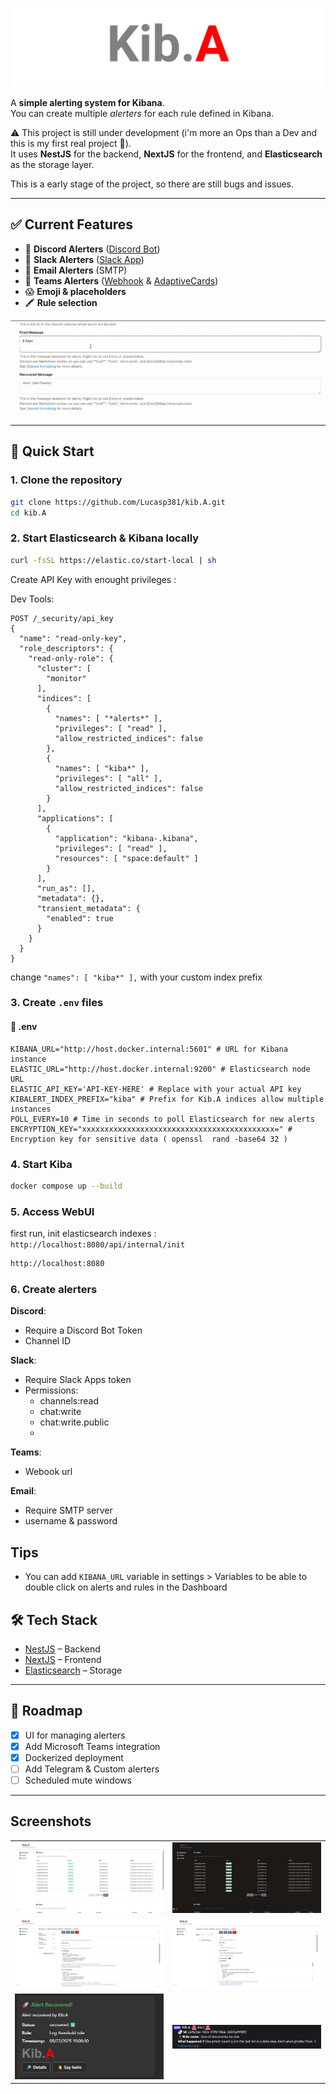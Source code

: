 
<p align="center">    
  <img src="./github/kiba.svg">
</p> 



A **simple alerting system for Kibana**.  
You can create multiple *alerters* for each rule defined in Kibana.  

⚠️ This project is still under development (i'm more an Ops than a Dev and this is my first real project 🎉).  
It uses **NestJS** for the backend, **NextJS** for the frontend, and **Elasticsearch** as the storage layer.  

This is a early stage of the project, so there are still bugs and issues. 



---


## ✅ Current Features

- 🔔 **Discord Alerters**  ([Discord Bot](https://discord.com/developers/docs/quick-start/overview-of-apps)) 
- 💬 **Slack Alerters**  ([Slack App](https://api.slack.com/apps))
- 📧 **Email Alerters**  (SMTP)
- 🚨 **Teams Alerters** ([Webhook](https://learn.microsoft.com/fr-fr/microsoftteams/platform/webhooks-and-connectors/how-to/add-incoming-webhook?tabs=newteams%2Cdotnet) & [AdaptiveCards](https://adaptivecards.microsoft.com/designer))
- 😱 **Emoji & placeholders** 
- 🖍️ **Rule selection**

<p align="center">
  <img src="github/emoji-placeholders.gif" />
</p>

 
---

## 🚀 Quick Start

### 1. Clone the repository

```bash
git clone https://github.com/Lucasp381/kib.A.git
cd kib.A
```

### 2. Start Elasticsearch & Kibana locally

```bash
curl -fsSL https://elastic.co/start-local | sh
```

Create API Key with enought privileges : 

Dev Tools:
```
POST /_security/api_key
{
  "name": "read-only-key",
  "role_descriptors": {
    "read-only-role": {
      "cluster": [
        "monitor"
      ],
      "indices": [
        {
          "names": [ "*alerts*" ],
          "privileges": [ "read" ],
          "allow_restricted_indices": false
        },
        {
          "names": [ "kiba*" ],
          "privileges": [ "all" ],
          "allow_restricted_indices": false
        }
      ],
      "applications": [
        {
          "application": "kibana-.kibana",
          "privileges": [ "read" ],
          "resources": [ "space:default" ]
        }
      ],
      "run_as": [],
      "metadata": {},
      "transient_metadata": {
        "enabled": true
      }
    }
  }
}

```
change `"names": [ "kiba*" ],` with your custom index prefix

### 3. Create `.env` files

#### 📂 .env
```env
KIBANA_URL="http://host.docker.internal:5601" # URL for Kibana instance
ELASTIC_URL="http://host.docker.internal:9200" # Elasticsearch node URL
ELASTIC_API_KEY='API-KEY-HERE' # Replace with your actual API key
KIBALERT_INDEX_PREFIX="kiba" # Prefix for Kib.A indices allow multiple instances
POLL_EVERY=10 # Time in seconds to poll Elasticsearch for new alerts
ENCRYPTION_KEY="xxxxxxxxxxxxxxxxxxxxxxxxxxxxxxxxxxxxxxxxxxx=" # Encryption key for sensitive data ( openssl  rand -base64 32 )
```


### 4. Start Kiba

```bash
docker compose up --build
```

### 5. Access WebUI

first run, init elasticsearch indexes : `http://localhost:8080/api/internal/init`

```bash
http://localhost:8080
```

### 6. Create alerters

**Discord**: 
- Require a Discord Bot Token
- Channel ID

**Slack**:
- Require Slack Apps token
- Permissions:
  - channels:read
  - chat:write
  - chat:write.public
  - 
**Teams**:
- Webook url

**Email**:
- Require SMTP server 
- username & password

## Tips
- You can add `KIBANA_URL` variable in settings > Variables to be able to double click on alerts and rules in the Dashboard

## 🛠 Tech Stack

- [NestJS](https://nestjs.com/) – Backend  
- [NextJS](https://nextjs.org/) – Frontend  
- [Elasticsearch](https://www.elastic.co/elasticsearch/) – Storage  

---

## 📌 Roadmap

- [x] UI for managing alerters  
- [x] Add Microsoft Teams integration  
- [X] Dockerized deployment
- [ ] Add Telegram & Custom alerters
- [ ] Scheduled mute windows

---

## Screenshots
|                                                        |                                                       |
| ----------------------------------------------------------- | ---------------------------------------------------------- |
| ![](./github/dashboard.png)                                 | ![](./github/dashboard-d.png)|
| ![](./github/alerters-discord.png)                          | ![](./github/alerters-teams.png  )|
| ![](./github/teams-alert.png)                            | ![](./github/discord-alert.png)|




